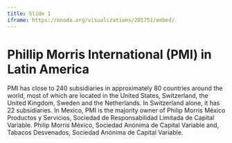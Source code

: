 ```yaml
---
title: Slide 1
iframe: https://onodo.org/visualizations/281751/embed/
---
```


# Phillip Morris International (PMI) in Latin America

PMI has close to 240 subsidiaries in approximately 80 countries around the world, most of which are located in the United States, Switzerland, the United Kingdom, Sweden and the Netherlands. In Switzerland alone, it has 22 subsidiaries. In Mexico, PMI is the majority owner of Philip Morris México Productos y Servicios, Sociedad de Responsabilidad Limitada de Capital Variable. Philip Morris México, Sociedad Anónima de Capital Variable and, Tabacos Desvenados, Sociedad Anónima de Capital Variable.
